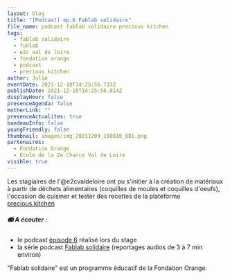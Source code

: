 ```yaml
---
layout: blog
title: "[Podcast] ep.6 Fablab solidaire"
file_name: podcast fablab solidaire precious kitchen
tags:
  - fablab solidaire
  - funlab
  - e2c val de loire
  - fondation orange
  - podcast
  - precious kitchen
author: Julie
eventDate: 2021-12-10T14:25:56.733Z
publishDate: 2021-12-10T14:25:56.814Z
displayHour: false
presenceAgenda: false
motherLink: ""
presenceActualites: true
bandeauInfo: false
youngFriendly: false
thumbnail: images/img_20211209_150810_801.png
partenaires:
  - Fondation Orange
  - Ecole de la 2e Chance Val de Loire
visible: true
---
```

Les stagiaires de l'@e2cvaldeloire ont pu s'initier à la création de matériaux à partir de déchets alimentaires (coquilles de moules et coquilles d'oeufs), l'occasion de cuisiner et tester des recettes de la plateforme [precious.kitchen](https://precious.kitchen/)

##### 📻  A écouter : 
* le podcast [épisode 6](https://tube.futuretic.fr/w/uBQDw6Q3HR1dxMWXVHEh3G) réalisé lors du stage
* la série podcast [Fablab solidaire](https://soundcloud.com/user-247009848-888108272/sets/le-fablab-solidaire?si=bd1f1bc1c03544dba1a9d860888ae327&utm_source=clipboard&utm_medium=text&utm_campaign=social_sharing) (reportages audios de 3 à 7 min environ)

"Fablab solidaire" est un programme éducatif de la Fondation Orange.